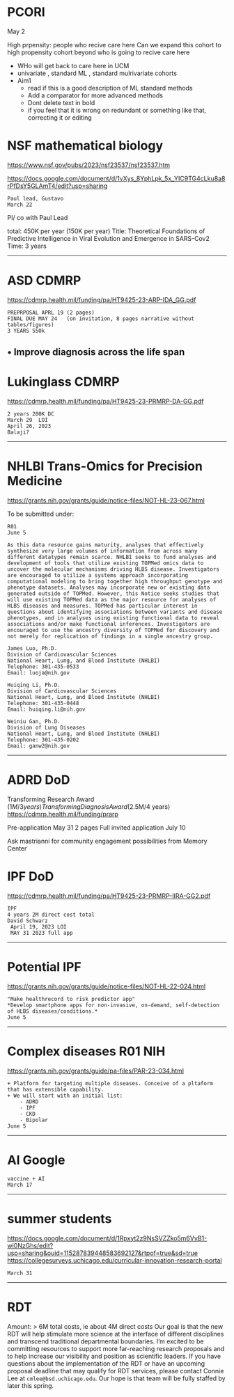 # PCORI

May 2

High prpensity: people who recive care here
Can we expand this cohort to high propensity cohort beyond who is going to recive care here

+ WHo will get back to care here in UCM 
+ univariate , standard ML , standard mulrivariate cohorts
+ Aim1
    - read if this is a good description of ML standard methods
    - Add a comparator for more advanced methods
    - Dont delete text in bold
    - if you feel that it is wrong on redundant or something like that, correcting it or editing


# NSF mathematical biology
https://www.nsf.gov/pubs/2023/nsf23537/nsf23537.htm

https://docs.google.com/document/d/1vXys_8YphLpk_5x_YIC9TG4cLku8a8rPfDsY5GLAmT4/edit?usp=sharing


    Paul lead, Gustavo
    March 22
    
PI/ co with Paul Lead

total: 450K per year (150K per year)
Title: Theoretical Foundations of Predictive Intelligence in Viral Evolution and Emergence in SARS-Cov2
Time: 3 years

---

# ASD CDMRP

https://cdmrp.health.mil/funding/pa/HT9425-23-ARP-IDA_GG.pdf

    PREPRPOSAL APRL 19 (2 pages)
    FINAL DUE MAY 24   (on invitation, 8 pages narrative without tables/figures)
    3 YEARS 550k
    
• Improve diagnosis across the life span 
---

# Lukinglass CDMRP

https://cdmrp.health.mil/funding/pa/HT9425-23-PRMRP-DA-GG.pdf

    2 years 200K DC
    March 29  LOI
    April 26, 2023
    Balaji?
---

# NHLBI Trans-Omics for Precision Medicine

https://grants.nih.gov/grants/guide/notice-files/NOT-HL-23-067.html
    
To be submitted under: [](https://grants.nih.gov/grants/guide/pa-files/PA-20-185.html)

    R01
    June 5
    
    As this data resource gains maturity, analyses that effectively synthesize very large volumes of information from across many different datatypes remain scarce. NHLBI seeks to fund analyses and development of tools that utilize existing TOPMed omics data to uncover the molecular mechanisms driving HLBS disease. Investigators are encouraged to utilize a systems approach incorporating computational modeling to bring together high throughput genotype and phenotype datasets. Analyses may incorporate new or existing data generated outside of TOPMed. However, this Notice seeks studies that will use existing TOPMed data as the major resource for analyses of HLBS diseases and measures. TOPMed has particular interest in questions about identifying associations between variants and disease phenotypes, and in analyses using existing functional data to reveal associations and/or make functional inferences. Investigators are encouraged to use the ancestry diversity of TOPMed for discovery and not merely for replication of findings in a single ancestry group.

    James Luo, Ph.D.
    Division of Cardiovascular Sciences
    National Heart, Lung, and Blood Institute (NHLBI)
    Telephone: 301-435-0533
    Email: luoja@nih.gov
    
    Huiqing Li, Ph.D.
    Division of Cardiovascular Sciences
    National Heart, Lung, and Blood Institute (NHLBI)
    Telephone: 301-435-0448
    Email: huiqing.li@nih.gov
    
    Weiniu Gan, Ph.D.
    Division of Lung Diseases
    National Heart, Lung, and Blood Institute (NHLBI)
    Telephone: 301-435-0202
    Email: ganw2@nih.gov  
    
---    


# ADRD DoD

Transforming Research Award ($1M/3 years)
Transforming Diagnosis Award ($2.5M/4 years)
https://cdmrp.health.mil/funding/prarp

Pre-application May 31 2 pages
Full invited application July 10

Ask mastrianni for community engagement possibilities from Memory Center

# IPF DoD

https://cdmrp.health.mil/funding/pa/HT9425-23-PRMRP-IIRA-GG2.pdf

    IPF 
    4 years 2M direct cost total
    David Schwarz
     April 19, 2023 LOI
     MAY 31 2023 full app

---

# Potential IPF
    
https://grants.nih.gov/grants/guide/notice-files/NOT-HL-22-024.html
    
    "Make healthrecord to risk predictor app"
    *Develop smartphone apps for non-invasive, on-demand, self-detection of HLBS diseases/conditions.*
    June 5
    

---

# Complex diseases R01 NIH

https://grants.nih.gov/grants/guide/pa-files/PAR-23-034.html
    
    + Platform for targeting multiple diseases. Conceive of a pltaform that has extensible capability.
    + We will start with an initial list:
        - ADRD
        - IPF
        - CKD
        - Bipolar
    June 5

---

# AI Google

    vaccine + AI
    March 17
    
---

# summer students

https://docs.google.com/document/d/1Rpxyt2z9NsSVZZko5m6VvB1-wi0NzGhs/edit?usp=sharing&ouid=115287839448583692127&rtpof=true&sd=true
https://collegesurveys.uchicago.edu/curricular-innovation-research-portal

    March 31
    
---

# RDT

Amount: > 6M total costs, ie about 4M direct costs
Our goal is that the new RDT will help stimulate more science at the interface of different disciplines and transcend traditional departmental boundaries. I’m excited to be committing resources to support more far-reaching research proposals and to help increase our visibility and position as scientific leaders. If you have questions about the implementation of the RDT or have an upcoming proposal deadline that may qualify for RDT services, please contact Connie Lee at `cmlee@bsd.uchicago.edu`. Our hope is that team will be fully staffed by later this spring.
